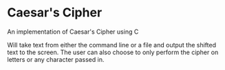 # Caesar's Cipher

An implementation of Caesar's Cipher using C

Will take text from either the command line or a file and output the
shifted text to the screen. The user can also choose to only perform
the cipher on letters or any character passed in.

